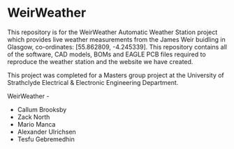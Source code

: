 # WeirWeather

This repository is for the WeirWeather Automatic Weather Station project which provides live weather measurements from the James Weir buidling in Glasgow, co-ordinates: [55.862809, -4.245339]. This repository contains all of the software, CAD models, BOMs and EAGLE PCB files required to reproduce the weather station and the website we have created.

This project was completed for a Masters group project at the University of Strathclyde Electrical & Electronic Engineering Department. 

WeirWeather - 

- Callum Brooksby
- Zack North
- Mario Manca
- Alexander Ulrichsen
- Tesfu Gebremedhin
